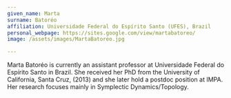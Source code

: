 ```yaml
---
given_name: Marta
surname: Batoréo
affiliation: Universidade Federal do Espírito Santo (UFES), Brazil
personal_webpage: https://sites.google.com/view/martabatoreo/
image: /assets/images/MartaBatoreo.jpg

---
```

Marta Batoréo is currently an assistant professor at Universidade Federal do Espírito Santo in Brazil. 
She received her PhD from the University of California, Santa Cruz, (2013) and she later hold a postdoc position at IMPA. 
Her research focuses mainly in Symplectic Dynamics/Topology.
